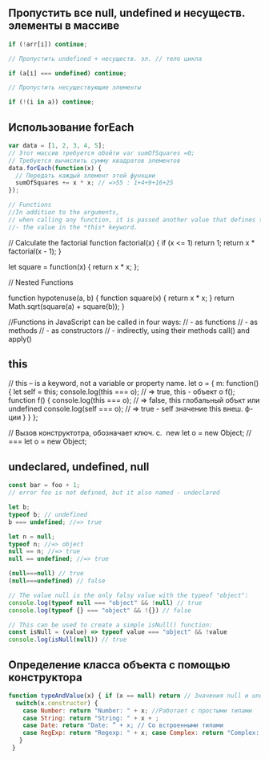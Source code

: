 ## Пропустить все null, undefined и несуществ. элементы в массиве
```js
if (!arr[і]) continue;

// Пропустить undefined + несуществ. эл. // тело цикла

if (a[і] === undefined) continue;

// Пропустить несуществующие элементы

if (!(i in a)) continue;
```

## Использование forEach
```js 
var data = [1, 2, 3, 4, 5];
// Этот массив требуется обойти var sumOfSquares =0;
// Требуется вычислить сумму квадратов элементов
data.forEach(function(x) {
  // Передать каждый элемент этой функции
  sumOfSquares += х * х; // =>55 : 1+4+9+16+25
});

// Functions
//In addition to the arguments,
// when calling any function, it is passed another value that defines the context of the call
//- the value in the *this* keyword.
```
// Calculate the factorial
function factorial(x) {
  if (x <= 1) return 1;
  return x * factorial(x - 1);
}

let square = function(x) {
  return x * x;
};

// Nested Functions

function hypotenuse(a, b) {
  function square(x) {
    return x * x;
  }
  return Math.sqrt(square(a) + square(b));
}

//Functions in JavaScript can be called in four ways:
// - as functions
// - as methods
// - as constructors
// - indirectly, using their methods call() and apply()

## this
// this – is a keyword, not a variable or property name.
let o = {
  m: function() {
    let self = this;
    console.log(this === o); // => true, this - объект о
    f();
    function f() {
      console.log(this === o); // => false, this глобальный объкт или undefined
      console.log(self === o); // => true - self значение this внеш. ф-ции
    }
  }
};

// Вызов конструктотра, обозначает ключ. с.  new
let o = new Object; // === let o = new Object;

## undeclared, undefined, null 
```js 
const bar = foo + 1;
// error foo is not defined, but it also named - undeclared 
```

```js
let b; 
typeof b; // undefined 
b === undefined; //=> true
```

```js 
let n = null;
typeof n; //=> object
null == n; //=> true
null == undefined; //=> true

(null===null) // true
(null===undefined) // false

// The value null is the only falsy value with the typeof "object":
console.log(typeof null === "object" && !null) // true
console.log(typeof {} === "object" && !{}) // false

// This can be used to create a simple isNull() function:
const isNull = (value) => typeof value === "object" && !value
console.log(isNull(null)) // true
```
## Определение класса объекта с помощью конструктора 
```js 
function typeAndValue(x) { if (х == null) return // Значения null и undefined не имеют конструкт. 
  switch(x.constructor) { 
    case Number: return "Number: " + x; //Работает с простыми типами 
    case String: return "String: " + x + ; 
    case Date: return "Date: ” + x; // Со встроенными типами 
    case RegExp: return "Regexp: " + x; case Complex: return "Complex: + x; // И с пользовательскими типами 
   }
 }
